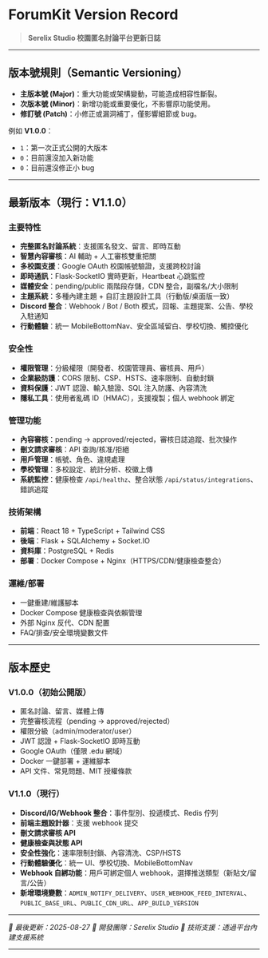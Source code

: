 # ForumKit Version Record

> **Serelix Studio 校園匿名討論平台更新日誌**

---

## 版本號規則（Semantic Versioning）

* **主版本號 (Major)**：重大功能或架構變動，可能造成相容性斷裂。
* **次版本號 (Minor)**：新增功能或重要優化，不影響原功能使用。
* **修訂號 (Patch)**：小修正或漏洞補丁，僅影響細節或 bug。

例如 **V1.0.0**：

* `1`：第一次正式公開的大版本
* `0`：目前還沒加入新功能
* `0`：目前還沒修正小 bug

---

## 最新版本（現行：V1.1.0）

### 主要特性

* **完整匿名討論系統**：支援匿名發文、留言、即時互動
* **智慧內容審核**：AI 輔助 + 人工審核雙重把關
* **多校園支援**：Google OAuth 校園帳號驗證，支援跨校討論
* **即時通訊**：Flask-SocketIO 實時更新，Heartbeat 心跳監控
* **媒體安全**：pending/public 兩階段存儲，CDN 整合，副檔名/大小限制
* **主題系統**：多種內建主題 + 自訂主題設計工具（行動版/桌面版一致）
* **Discord 整合**：Webhook / Bot / Both 模式，回報、主題提案、公告、學校入駐通知
* **行動體驗**：統一 MobileBottomNav、安全區域留白、學校切換、觸控優化

### 安全性

* **權限管理**：分級權限（開發者、校園管理員、審核員、用戶）
* **企業級防護**：CORS 限制、CSP、HSTS、速率限制、自動封鎖
* **資料保護**：JWT 認證、輸入驗證、SQL 注入防護、內容清洗
* **隱私工具**：使用者亂碼 ID（HMAC），支援複製；個人 webhook 綁定

### 管理功能

* **內容審核**：pending → approved/rejected，審核日誌追蹤、批次操作
* **刪文請求審核**：API 查詢/核准/拒絕
* **用戶管理**：帳號、角色、違規處理
* **學校管理**：多校設定、統計分析、校徽上傳
* **系統監控**：健康檢查 `/api/healthz`、整合狀態 `/api/status/integrations`、錯誤追蹤

### 技術架構

* **前端**：React 18 + TypeScript + Tailwind CSS
* **後端**：Flask + SQLAlchemy + Socket.IO
* **資料庫**：PostgreSQL + Redis
* **部署**：Docker Compose + Nginx（HTTPS/CDN/健康檢查整合）

### 運維/部署

* 一鍵重建/維護腳本
* Docker Compose 健康檢查與依賴管理
* 外部 Nginx 反代、CDN 配置
* FAQ/排查/安全環境變數文件

---

## 版本歷史

### V1.0.0（初始公開版）

* 匿名討論、留言、媒體上傳
* 完整審核流程（pending → approved/rejected）
* 權限分級（admin/moderator/user）
* JWT 認證 + Flask-SocketIO 即時互動
* Google OAuth（僅限 .edu 網域）
* Docker 一鍵部署 + 運維腳本
* API 文件、常見問題、MIT 授權條款

### V1.1.0（現行）

* **Discord/IG/Webhook 整合**：事件型別、投遞模式、Redis 佇列
* **前端主題設計器**：支援 webhook 提交
* **刪文請求審核 API**
* **健康檢查與狀態 API**
* **安全性強化**：速率限制封鎖、內容清洗、CSP/HSTS
* **行動體驗優化**：統一 UI、學校切換、MobileBottomNav
* **Webhook 自綁功能**：用戶可綁定個人 webhook，選擇推送類型（新貼文/留言/公告）
* **新增環境變數**：`ADMIN_NOTIFY_DELIVERY`、`USER_WEBHOOK_FEED_INTERVAL`、`PUBLIC_BASE_URL`、`PUBLIC_CDN_URL`、`APP_BUILD_VERSION`

---

*📅 最後更新：2025-08-27*
*🏢 開發團隊：Serelix Studio*
*📧 技術支援：透過平台內建支援系統*

---
